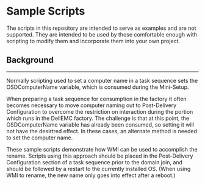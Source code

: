 # Sample Scripts

The scripts in this repository are intended to serve as examples and are not supported.  They are intended to be used by those comfortable enough with scripting to modify them and incorporate them into your own project.

## Background
---
Normally scripting used to set a computer name in a task sequence sets the OSDComputerName variable, which is consumed during the Mini-Setup.

When preparing a task sequence for consumption in the factory it often becomes necessary to move computer naming out to Post-Delivery Configuration to overcome the restriction on interaction during the portion which runs in the DellEMC factory.  The challenge is that at this point, the OSDComputerName variable has already been consumed, so setting it will not have the desirtred effect.  In these cases, an alternate method is needed to set the computer name.

These sample scripts demonstrate how WMI can be used to accomplish the rename.  Scripts using this approach should be placed in the Post-Delivery Configuration section of a task sequence prior to the domain join, and should be followed by a restart to the currently installed OS.  (When using WMI to rename, the new name only goes into effect after a reboot.)
